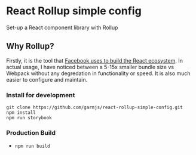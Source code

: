 # React Rollup simple config
Set-up a React component library with Rollup

## Why Rollup?
Firstly, it is the tool that [Facebook uses to build the React ecosystem](https://reactjs.org/blog/2017/12/15/improving-the-repository-infrastructure.html#migrating-to-rollup).  In actual usage, I have noticed between a 5-15x smaller bundle size vs Webpack without any degredation in functionality or speed.  It is also much easier to configure and maintain.

### Install for development
```
git clone https://github.com/garmjs/react-rollup-simple-config.git
npm install
npm run storybook
```

### Production Build
* `npm run build`
